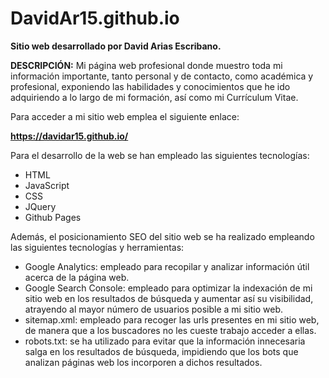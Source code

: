 # DavidAr15.github.io

<strong>Sitio web desarrollado por David Arias Escribano.</strong>

<strong>DESCRIPCIÓN:</strong> Mi página web profesional donde muestro toda mi información importante, tanto personal y de contacto, como académica y profesional, exponiendo las habilidades y conocimientos que he ido adquiriendo a lo largo de mi formación, así como mi Currículum Vitae.

Para acceder a mi sitio web emplea el siguiente enlace:

<strong>https://davidar15.github.io/</strong>

Para el desarrollo de la web se han empleado las siguientes tecnologías:

 * HTML
 * JavaScript
 * CSS
 * JQuery
 * Github Pages

Además, el posicionamiento SEO del sitio web se ha realizado empleando las siguientes tecnologías y herramientas:


 * Google Analytics: empleado para recopilar y analizar información útil acerca de la página web.
 * Google Search Console: empleado para optimizar la indexación de mi sitio web en los resultados de búsqueda y aumentar así su visibilidad, atrayendo al mayor número de usuarios posible a mi sitio web.
 * sitemap.xml: empleado para recoger las urls presentes en mi sitio web, de manera que a los buscadores no les cueste trabajo acceder a ellas.
 * robots.txt: se ha utilizado para evitar que la información innecesaria salga en los resultados de búsqueda, impidiendo que los bots que analizan páginas web los incorporen a dichos resultados.
